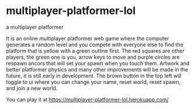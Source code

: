 # multiplayer-platformer-lol
a multiplayer platformer

It is an online multiplayer platformer web game where the computer generates a random level and you compete with everyone else to find the platform that is yellow with a green 
outline first. The red squares are other players, the green one is you, arrow keys to move and purple circles are respawn ancors that will set your spawn when you touch them.
Artwork and better platformer physics and many other improvements will be made in the future, it is still early in development. The brown button in the top left will toggle to ui where you can change your name, reset world, reset spawn, and join a new world.

You can play it at https://multiplayer-platformer-lol.herokuapp.com/
